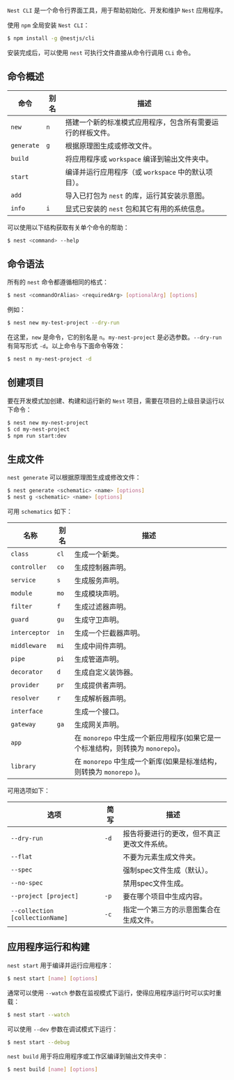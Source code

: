 `Nest CLI` 是一个命令行界面工具，用于帮助初始化、开发和维护 `Nest` 应用程序。

使用 `npm` 全局安装 `Nest CLI`：

~~~bash
$ npm install -g @nestjs/cli
~~~

安装完成后，可以使用 `nest` 可执行文件直接从命令行调用 `CLi` 命令。

## 命令概述

| 命令       | 别名 | 描述                                                       |
| ---------- | ---- | ---------------------------------------------------------- |
| `new`      | `n`  | 搭建一个新的标准模式应用程序，包含所有需要运行的样板文件。 |
| `generate` | `g`  | 根据原理图生成或修改文件。                                 |
| `build`    |      | 将应用程序或 `workspace` 编译到输出文件夹中。              |
| `start`    |      | 编译并运行应用程序（或 `workspace` 中的默认项目）。        |
| `add`      |      | 导入已打包为 `nest` 的库，运行其安装示意图。               |
| `info`     | `i`  | 显式已安装的 `nest` 包和其它有用的系统信息。               |

可以使用以下结构获取有关单个命令的帮助：

~~~bash
$ nest <command> --help
~~~

## 命令语法

所有的 `nest` 命令都遵循相同的格式：

~~~bash
$ nest <commandOrAlias> <requiredArg> [optionalArg] [options]
~~~

例如：

~~~bash
$ nest new my-test-project --dry-run
~~~

在这里，`new` 是命令，它的别名是 `n`。`my-nest-project` 是必选参数。`--dry-run` 有简写形式 `-d`。以上命令与下面命令等效：

~~~bash
$ nest n my-nest-project -d
~~~

## 创建项目

要在开发模式加创建、构建和运行新的 `Nest` 项目，需要在项目的上级目录运行以下命令：

~~~bash
$ nest new my-nest-project
$ cd my-nest-project
$ npm run start:dev
~~~

## 生成文件

`nest generate` 可以根据原理图生成或修改文件：

~~~bash
$ nest generate <schematic> <name> [options]
$ nest g <schematic> <name> [options]
~~~

可用 `schematics` 如下：

| 名称          | 别名 | 描述                                                         |
| ------------- | ---- | ------------------------------------------------------------ |
| `class`       | `cl` | 生成一个新类。                                               |
| `controller`  | `co` | 生成控制器声明。                                             |
| `service`     | `s`  | 生成服务声明。                                               |
| `module`      | `mo` | 生成模块声明。                                               |
| `filter`      | `f`  | 生成过滤器声明。                                             |
| `guard`       | `gu` | 生成守卫声明。                                               |
| `interceptor` | `in` | 生成一个拦截器声明。                                         |
| `middleware`  | `mi` | 生成中间件声明。                                             |
| `pipe`        | `pi` | 生成管道声明。                                               |
| `decorator`   | `d`  | 生成自定义装饰器。                                           |
| `provider`    | `pr` | 生成提供者声明。                                             |
| `resolver`    | `r`  | 生成解析器声明。                                             |
| `interface`   |      | 生成一个接口。                                               |
| `gateway`     | `ga` | 生成网关声明。                                               |
| `app`         |      | 在 `monorepo` 中生成一个新应用程序(如果它是一个标准结构，则转换为 `monorepo`)。 |
| `library`     |      | 在 `monorepo` 中生成一个新库(如果是标准结构，则转换为 `monorepo` )。 |

可用选项如下：

| 选项                            | 简写 | 描述                                       |
| ------------------------------- | ---- | ------------------------------------------ |
| `--dry-run`                     | `-d` | 报告将要进行的更改，但不真正更改文件系统。 |
| `--flat`                        |      | 不要为元素生成文件夹。                     |
| `--spec`                        |      | 强制spec文件生成（默认）。                 |
| `--no-spec`                     |      | 禁用spec文件生成。                         |
| `--project [project]`           | `-p` | 要在哪个项目中生成内容。                   |
| `--collection [collectionName]` | `-c` | 指定一个第三方的示意图集合在生成文件。     |

## 应用程序运行和构建

`nest start` 用于编译并运行应用程序：

~~~bash
$ nest start [name] [options]
~~~

通常可以使用 `--watch` 参数在监视模式下运行，使得应用程序运行时可以实时重载：

~~~bash
$ nest start --watch
~~~

可以使用 `--dev` 参数在调试模式下运行：

~~~bash
$ nest start --debug
~~~

`nest build` 用于将应用程序或工作区编译到输出文件夹中：

~~~bash
$ nest build [name] [options]
~~~

